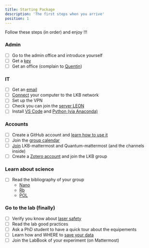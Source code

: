 ```yaml
---
title: Starting Package
description: 'The first steps when you arrive'
position: 1
---
```

<alert type="success">
Follow these steps (in order) and enjoy !!!
</alert>

### Admin
- [ ] Go to the admin office and introduce yourself
- [ ] Get a [key](/StartingPackage/General#kaba-key)
- [ ] Get an office (complain to [Quentin](mailto:quentin.glorieux@lkb.upmc.fr))

### IT
- [ ] Get an [email](/StartingPackage/Computers_and_network#contact-the-lkb-it-support)
- [ ] [Connect](/StartingPackage/Computers_and_network#adding-a-computer-to-the-network) your computer to the LKB network
- [ ] Set up the VPN
- [ ] Check you can join the [server LEON](/StartingPackage/Computers_and_network#map-a-network-drive)
- [ ] Install [VS Code](/StartingPackage/Tools#vs-code) and [Python (via Anaconda)](/StartingPackage/Tools#python)

### Accounts
- [ ] Create a GitHub account and [learn how to use it](/StartingPackage/Tools#github)
- [ ] Join the [group calendar](/StartingPackage/Tools#google-calendar)
- [ ] [Join](/StartingPackage/Tools#mattermost) LKB-mattermost and Quantum-mattermost (and the channels inside) 
- [ ] Create a [Zotero account](/StartingPackage/Tools#zotero) and join the LKB group
### Learn about science 
- [ ] Read the bibliography of your group
    - [Nano](https://www.zotero.org/groups/4622968/quantumopticslkb/collections/IAUAIBQN)
    - [Rb](https://www.zotero.org/groups/4622968/quantumopticslkb/collections/A6ZSVQFJ)
    - [POL](https://www.zotero.org/groups/4622968/quantumopticslkb/collections/3G4A4BHI) 
### Go to the lab (finally)
- [ ] Verify you know about [laser safety](https://www.dgdr.cnrs.fr/sst/CNPS/guides/doc/lasers/Guide%20Risque%20lies%20aux%20lasers%20v11-2019.pdf)
- [ ] Read the lab good practices 
- [ ] Ask a PhD student to have a quick tour about the equipements
- [ ] Learn how and WHERE to [save your data](/StartingPackage/Data_organisation)
- [ ] Join the LabBook of your experiment (on Mattermost)
